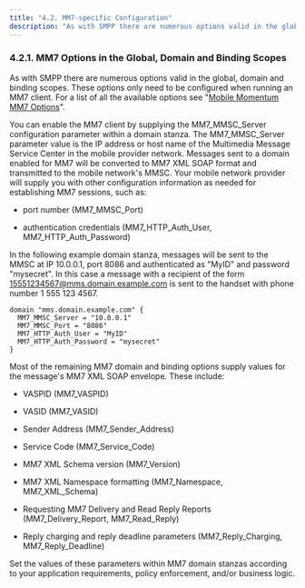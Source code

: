 ```yaml
---
title: "4.2. MM7-specific Configuration"
description: "As with SMPP there are numerous options valid in the global domain and binding scopes These options only need to be configured when running an MM 7 client For a list of all the available options see Mobile Momentum MM 7 Options You can enable the MM 7 client by..."
---
```


### <a name="quickmob.mm7options."></a> 4.2.1. MM7 Options in the Global, Domain and Binding Scopes

As with SMPP there are numerous options valid in the global, domain and binding scopes. These options only need to be configured when running an MM7 client. For a list of all the available options see "[Mobile Momentum MM7 Options](https://support.messagesystems.com/docs/web-mobility/mobility.mm7.options)".

You can enable the MM7 client by supplying the MM7_MMSC_Server configuration parameter within a domain stanza. The MM7_MMSC_Server parameter value is the IP address or host name of the Multimedia Message Service Center in the mobile provider network. Messages sent to a domain enabled for MM7 will be converted to MM7 XML SOAP format and transmitted to the mobile network's MMSC. Your mobile network provider will supply you with other configuration information as needed for establishing MM7 sessions, such as:

*   port number (MM7_MMSC_Port)

*   authentication credentials (MM7_HTTP_Auth_User, MM7_HTTP_Auth_Password)

In the following example domain stanza, messages will be sent to the MMSC at IP 10.0.0.1, port 8086 and authenticated as "MyID" and password "mysecret". In this case a message with a recipient of the form 15551234567@mms.domain.example.com is sent to the handset with phone number 1 555 123 4567.

```
domain "mms.domain.example.com" {
  MM7_MMSC_Server = "10.0.0.1"
  MM7_MMSC_Port = "8086"
  MM7_HTTP_Auth_User = "MyID"
  MM7_HTTP_Auth_Password = "mysecret"
}
```

Most of the remaining MM7 domain and binding options supply values for the message's MM7 XML SOAP envelope. These include:

*   VASPID (MM7_VASPID)

*   VASID (MM7_VASID)

*   Sender Address (MM7_Sender_Address)

*   Service Code (MM7_Service_Code)

*   MM7 XML Schema version (MM7_Version)

*   MM7 XML Namespace formatting (MM7_Namespace, MM7_XML_Schema)

*   Requesting MM7 Delivery and Read Reply Reports (MM7_Delivery_Report, MM7_Read_Reply)

*   Reply charging and reply deadline parameters (MM7_Reply_Charging, MM7_Reply_Deadline)

Set the values of these parameters within MM7 domain stanzas according to your application requirements, policy enforcement, and/or business logic.